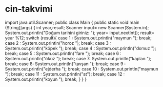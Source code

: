 # cin-takvimi
import java.util.Scanner;
public class Main {
    public static void main (String[]args) {
        int year,result;
        Scanner input= new Scanner(System.in);
        System.out.println("Doğum tarihini giriniz: ");
        year= input.nextInt();
        result= year %12;
        switch (result){
            case 1 :
                System.out.println("maymun ");
                break;
            case 2 :
                System.out.println("horoz ");
                break;
            case 3 :
                System.out.println("köpek ");
                break;
            case 4 :
                System.out.println("domuz ");
                break;
            case 5 :
                System.out.println("fare ");
                break;
            case 6 :
                System.out.println("öküz ");
                break;
            case 7:
                System.out.println("kaplan ");
                break;
            case 8:
                System.out.println("tavşan ");
                break;
            case 9 :
                System.out.println("ejderha ");
                break;
            case 10 :
                System.out.println("maymun ");
                break;
            case 11 :
                System.out.println("at");
                break;
            case 12 :
                System.out.println("koyun ");
                break;
        }
        }
    }
